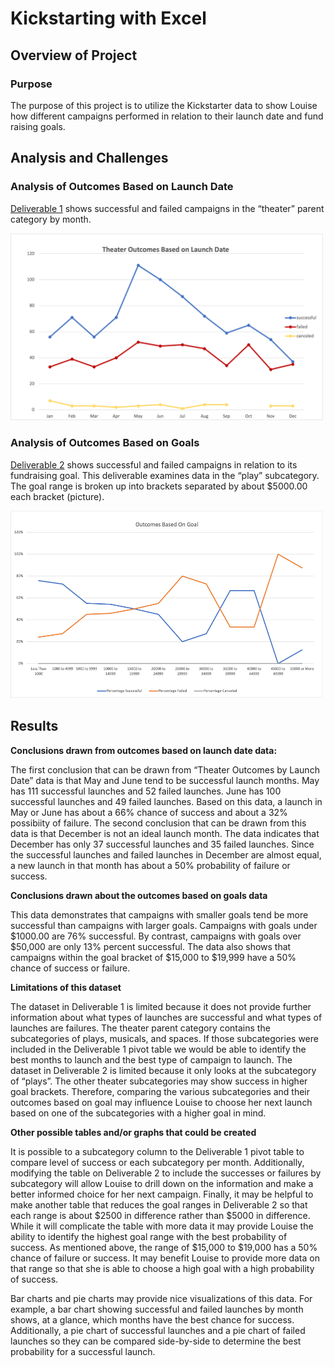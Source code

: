 # Kickstarting with Excel

## Overview of Project

### Purpose

The purpose of this project is to utilize the Kickstarter data to show Louise how different campaigns performed in relation to their launch date and fund raising goals.


## Analysis and Challenges



### Analysis of Outcomes Based on Launch Date

[Deliverable 1](https://github.com/laurlen2112/kickstarter-analysis/blob/main/resources/Theater_Outcomes_vs_Launch.png) shows successful and failed campaigns in the “theater” parent category by month. 

<img src="https://github.com/laurlen2112/kickstarter-analysis/blob/main/resources/Theater_Outcomes_vs_Launch.png" width="500" height="300" />
 

### Analysis of Outcomes Based on Goals

[Deliverable 2](https://github.com/laurlen2112/kickstarter-analysis/blob/main/resources/Outcomes_vs_Goals.png) shows successful and failed campaigns in relation to its fundraising goal.  This deliverable examines data in the “play” subcategory.  The goal range is broken up into brackets separated by about $5000.00 each bracket (picture).

<img src="https://github.com/laurlen2112/kickstarter-analysis/blob/main/resources/Outcomes_vs_Goals.png" width="500" height="300" />

## Results

**Conclusions drawn from outcomes based on launch date data:**


The first conclusion that can be drawn from “Theater Outcomes by Launch Date” data is that May and June tend to be successful launch months.  May has 111 successful launches and 52 failed launches.  June has 100 successful launches and 49 failed launches.  Based on this data, a launch in May or June has about a 66% chance of success and about a 32% possibiity of failure. The second conclusion that can be drawn from this data is that December is not an ideal launch month.  The data indicates that December has only 37 successful launches and 35 failed launches.  Since the successful launches and failed launches in December are almost equal, a new launch in that month has about a 50% probability of failure or success. 

**Conclusions drawn about the outcomes based on goals data**

This data demonstrates that campaigns with smaller goals tend be more successful than campaigns with larger goals.  Campaigns with goals under $1000.00 are 76% successful.  By contrast, campaigns with goals over $50,000 are only 13% percent successful.  The data also shows that campaigns within the goal bracket of $15,000 to $19,999 have a 50% chance of success or failure.


**Limitations of this dataset**

The dataset in Deliverable 1 is limited because it does not provide further information about what types of launches are successful and what types of launches are failures.  The theater parent category contains the subcategories of plays, musicals, and spaces.  If those subcategories were included in the Deliverable 1 pivot table we would be able to identify the best months to launch and the best type of campaign to launch.  The dataset in Deliverable 2 is limited because it only looks at the subcategory of “plays”.  The other theater subcategories may show success in higher goal brackets.  Therefore, comparing the various subcategories and their outcomes based on goal may influence Louise to choose her next launch based on one of the subcategories with a higher goal in mind.

**Other possible tables and/or graphs that could be created**

It is possible to a subcategory column to the Deliverable 1 pivot table to compare level of success or each subcategory per month.  Additionally, modifying the table on Deliverable 2 to include the successes or failures by subcategory will allow Louise to drill down on the information and make a better informed choice for her next campaign.  Finally, it may be helpful to make another table that reduces the goal ranges in Deliverable 2 so that each range is about $2500 in difference rather than $5000 in difference.  While it will complicate the table with more data it may provide Louise the ability to  identify the highest goal range with the best probability of success.  As mentioned above, the range of $15,000 to $19,000 has a 50% chance of failure or success.  It may benefit Louise to provide more data on that range so that she is able to choose a high goal with a high probability of success. 

Bar charts and pie charts may provide nice visualizations of this data.  For example, a bar chart showing successful and failed launches by month shows, at a glance, which months have the best chance for success.  Additionally, a pie chart of successful launches and a pie chart of failed launches so they can be compared side-by-side to determine the best probability for a successful launch. 
